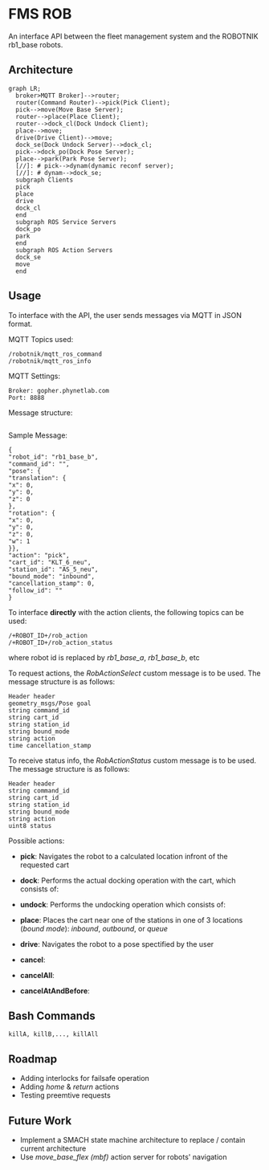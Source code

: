 # FMS ROB
An interface API between the fleet management system and the ROBOTNIK rb1_base robots.  

## Architecture
```mermaid
graph LR;
  broker>MQTT Broker]-->router;
  router(Command Router)-->pick(Pick Client);
  pick-->move(Move Base Server);
  router-->place(Place Client);
  router-->dock_cl(Dock Undock Client);
  place-->move;
  drive(Drive Client)-->move;
  dock_se(Dock Undock Server)-->dock_cl;
  pick-->dock_po(Dock Pose Server);
  place-->park(Park Pose Server);
  [//]: # pick-->dynam(dynamic reconf server);
  [//]: # dynam-->dock_se;
  subgraph Clients
  pick
  place
  drive
  dock_cl
  end
  subgraph ROS Service Servers
  dock_po
  park
  end
  subgraph ROS Action Servers
  dock_se
  move
  end

```

## Usage
To interface with the API, the user sends messages via MQTT in JSON format.

MQTT Topics used:
```
/robotnik/mqtt_ros_command  
/robotnik/mqtt_ros_info
```

MQTT Settings:
```
Broker: gopher.phynetlab.com  
Port: 8888
```

Message structure:
```
```

Sample Message:
```
{
"robot_id": "rb1_base_b",
"command_id": "",
"pose": {
"translation": {
"x": 0,
"y": 0,
"z": 0
},
"rotation": {
"x": 0,
"y": 0,
"z": 0,
"w": 1
}},
"action": "pick",
"cart_id": "KLT_6_neu",
"station_id": "AS_5_neu",
"bound_mode": "inbound",
"cancellation_stamp": 0,
"follow_id": ""
}
```

To interface **directly** with the action clients, the following topics can be used:
```
/+ROBOT_ID+/rob_action
/+ROBOT_ID+/rob_action_status
```
where robot id is replaced by *rb1_base_a*, *rb1_base_b*, etc  

To request actions, the *RobActionSelect* custom message is to be used. The message structure is as follows:
```
Header header  
geometry_msgs/Pose goal  
string command_id  
string cart_id  
string station_id  
string bound_mode  
string action  
time cancellation_stamp  
```
To receive status info, the *RobActionStatus* custom message is to be used. The message structure is as follows:
```
Header header  
string command_id  
string cart_id  
string station_id  
string bound_mode  
string action  
uint8 status  
```


Possible actions:

* **pick**: Navigates the robot to a calculated location infront of the requested cart
* **dock**: Performs the actual docking operation with the cart, which consists of:
  
* **undock**: Performs the undocking operation which consists of:
* **place**: Places the cart near one of the stations in one of 3 locations (*bound mode*): *inbound*, *outbound*, or *queue*
* **drive**: Navigates the robot to a pose spectified by the user
* **cancel**:
* **cancelAll**:
* **cancelAtAndBefore**:

## Bash Commands
```
killA, killB,..., killAll
```

## Roadmap
* Adding interlocks for failsafe operation
* Adding *home* & *return* actions
* Testing preemtive requests

## Future Work
* Implement a SMACH state machine architecture to replace / contain current architecture
* Use *move_base_flex (mbf)* action server for robots' navigation

